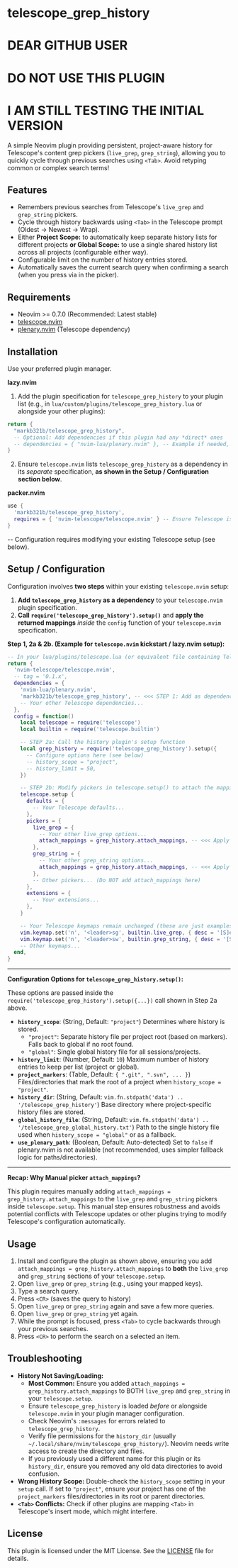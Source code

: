 # telescope_grep_history

# DEAR GITHUB USER
# DO NOT USE THIS PLUGIN
# I AM STILL TESTING THE INITIAL VERSION

A simple Neovim plugin providing persistent, project-aware history for Telescope's content grep pickers (`live_grep`, `grep_string`), allowing you to quickly cycle through previous searches using `<Tab>`. Avoid retyping common or complex search terms!

## Features

*   Remembers previous searches from Telescope's `live_grep` and `grep_string` pickers.
*   Cycle through history  backwards using `<Tab>` in the Telescope prompt (Oldest -> Newest -> Wrap).
*   Either **Project Scope:** to automatically keep separate history lists for different projects **or Global Scope:** to use a single shared history list across all projects (configurable either way).
*   Configurable limit on the number of history entries stored.
*   Automatically saves the current search query when confirming a search (when you press via <CR> in the picker).

## Requirements

*   Neovim >= 0.7.0 (Recommended: Latest stable)
*   [telescope.nvim](https://github.com/nvim-telescope/telescope.nvim)
*   [plenary.nvim](https://github.com/nvim-lua/plenary.nvim) (Telescope dependency)

## Installation

Use your preferred plugin manager.

**lazy.nvim**

1. Add the plugin specification for `telescope_grep_history` to your plugin list (e.g., in `lua/custom/plugins/telescope_grep_history.lua` or alongside your other plugins):

```lua
return {
  "markb321b/telescope_grep_history",
  -- Optional: Add dependencies if this plugin had any *direct* ones
  -- dependencies = { "nvim-lua/plenary.nvim" }, -- Example if needed, but plenary is likely via telescope
}
```

2. Ensure `telescope.nvim` lists `telescope_grep_history` as a dependency in its *separate* specification, **as shown in the Setup / Configuration section below**.

**packer.nvim**

```lua
use {
  'markb321b/telescope_grep_history',
  requires = { 'nvim-telescope/telescope.nvim' } -- Ensure Telescope is available
}
```

-- Configuration requires modifying your existing Telescope setup (see below).

## Setup / Configuration

Configuration involves **two steps** within your existing `telescope.nvim` setup:

1.  **Add `telescope_grep_history` as a dependency** to your `telescope.nvim` plugin specification.
2.  **Call `require('telescope_grep_history').setup()`** and **apply the returned mappings** *inside* the `config` function of your `telescope.nvim` specification.

**Step 1, 2a & 2b. (Example for `telescope.nvim` kickstart / lazy.nvim setup):**

```lua
-- In your lua/plugins/telescope.lua (or equivalent file containing Telescope setup)
return {
  'nvim-telescope/telescope.nvim',
  -- tag = '0.1.x',
  dependencies = {
    'nvim-lua/plenary.nvim',
    'markb321b/telescope_grep_history', -- <<< STEP 1: Add as dependency
    -- Your other Telescope dependencies...
  },
  config = function()
    local telescope = require('telescope')
    local builtin = require('telescope.builtin')

    -- STEP 2a: Call the history plugin's setup function
    local grep_history = require('telescope_grep_history').setup({
      -- Configure options here (see below)
      -- history_scope = "project",
      -- history_limit = 50,
    })

    -- STEP 2b: Modify pickers in telescope.setup() to attach the mappings
    telescope.setup {
      defaults = {
        -- Your Telescope defaults...
      },
      pickers = {
        live_grep = {
          -- Your other live_grep options...
          attach_mappings = grep_history.attach_mappings, -- <<< Apply here
        },
        grep_string = {
          -- Your other grep_string options...
          attach_mappings = grep_history.attach_mappings, -- <<< Apply here
        },
        -- Other pickers... (Do NOT add attach_mappings here)
      },
      extensions = {
        -- Your extensions...
      },
    }

    -- Your Telescope keymaps remain unchanged (these are just examples of what you might have)
    vim.keymap.set('n', '<leader>sg', builtin.live_grep, { desc = '[S]earch [G]rep' })
    vim.keymap.set('n', '<leader>sw', builtin.grep_string, { desc = '[S]earch [W]ord' })
    -- Other keymaps...
  end,
}
```

---

**Configuration Options for `telescope_grep_history.setup()`:**

These options are passed inside the `require('telescope_grep_history').setup({...})` call shown in Step 2a above.

*   **`history_scope`**: (String, Default: `"project"`) Determines where history is stored.
    *   `"project"`: Separate history file per project root (based on markers). Falls back to global if no root found.
    *   `"global"`: Single global history file for all sessions/projects.
*   **`history_limit`**: (Number, Default: `10`) Maximum number of history entries to keep per list (project or global).
*   **`project_markers`**: (Table, Default: `{ ".git", ".svn", ... }`) Files/directories that mark the root of a project when `history_scope = "project"`.
*   **`history_dir`**: (String, Default: `vim.fn.stdpath('data') .. '/telescope_grep_history'`) Base directory where project-specific history files are stored.
*   **`global_history_file`**: (String, Default: `vim.fn.stdpath('data') .. '/telescope_grep_global_history.txt'`) Path to the single history file used when `history_scope = "global"` or as a fallback.
*   **`use_plenary_path`**: (Boolean, Default: Auto-detected) Set to `false` if plenary.nvim is not available (not recommended, uses simpler fallback logic for paths/directories).

---

**Recap: Why Manual picker `attach_mappings`?**

This plugin requires manually adding `attach_mappings = grep_history.attach_mappings` to the `live_grep` and `grep_string` pickers inside `telescope.setup`. This manual step ensures robustness and avoids potential conflicts with Telescope updates or other plugins trying to modify Telescope's configuration automatically.

## Usage

1.  Install and configure the plugin as shown above, ensuring you add `attach_mappings = grep_history.attach_mappings` to **both** the `live_grep` and `grep_string` sections of your `telescope.setup`.
2.  Open `live_grep` or `grep_string` (e.g., using your mapped keys).
3.  Type a search query.
4.  Press `<CR>` (saves the query to history)
5.  Open `live_grep` or `grep_string` again and save a few more queries.
6.  Open `live_grep` or `grep_string` yet again.
6.  While the prompt is focused, press `<Tab>` to cycle backwards through your previous searches.
7.  Press `<CR>` to perform the search on a selected an item.

## Troubleshooting

*   **History Not Saving/Loading:**
    *   **Most Common:** Ensure you added `attach_mappings = grep_history.attach_mappings` to BOTH `live_grep` and `grep_string` in your `telescope.setup`.
    *   Ensure `telescope_grep_history` is loaded *before* or alongside `telescope.nvim` in your plugin manager configuration.
    *   Check Neovim's `:messages` for errors related to `telescope_grep_history`.
    *   Verify file permissions for the `history_dir` (usually `~/.local/share/nvim/telescope_grep_history/`). Neovim needs write access to create the directory and files.
    *   If you previously used a different name for this plugin or its `history_dir`, ensure you removed any old data directories to avoid confusion.
*   **Wrong History Scope:** Double-check the `history_scope` setting in your `setup` call. If set to `"project"`, ensure your project has one of the `project_markers` files/directories in its root or parent directories.
*   **`<Tab>` Conflicts:** Check if other plugins are mapping `<Tab>` in Telescope's insert mode, which might interfere.

## License

This plugin is licensed under the MIT License. See the [LICENSE](LICENSE) file for details.
